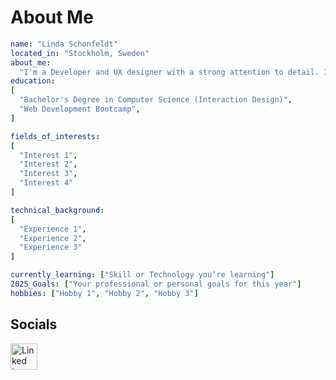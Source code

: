 # About Me
```yaml
name: "Linda Schonfeldt"
located_in: "Stockholm, Sweden"
about_me:
  "I'm a Developer and UX designer with a strong attention to detail. I thrive in creative, purpose-driven environments where I can combine empathy, and technology to create meaningful digital experiences."
education:
[
  "Bachelor's Degree in Computer Science (Interaction Design)",
  "Web Development Bootcamp",
]

fields_of_interests:
[
  "Interest 1",
  "Interest 2",
  "Interest 3",
  "Interest 4"
]

technical_background:
[
  "Experience 1",
  "Experience 2",
  "Experience 3"
]

currently_learning: ["Skill or Technology you’re learning"]
2025_Goals: ["Your professional or personal goals for this year"]
hobbies: ["Hobby 1", "Hobby 2", "Hobby 3"]
```


## Socials
<a a href="https://www.linkedin.com/lindaschonfeldt"><img width="43" height="42" alt="Linked in" src="https://github.com/user-attachments/assets/f7e04d25-8ec0-4414-b944-aff7e7cae335" /></a>

